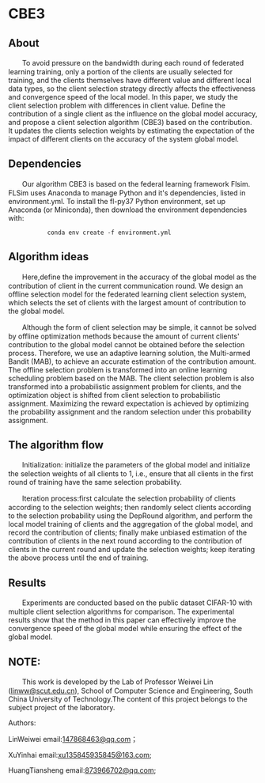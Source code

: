 CBE3
=
About
--
　　To avoid pressure on the bandwidth during each round of federated learning training, only a portion of the clients are usually selected for training, and the clients themselves have different value and different local data types, so the client selection strategy directly affects the effectiveness and convergence speed of the local model. In this paper, we study the client selection problem with differences in client value. Define the contribution of a single client as the influence on the global model accuracy, and propose a client selection algorithm (CBE3) based on the contribution. It updates the clients selection weights by estimating the expectation of the impact of different clients on the accuracy of the system global model. 

Dependencies
 --
　　Our algorithm CBE3 is based on the federal learning framework Flsim. FLSim uses Anaconda to manage Python and it's dependencies, listed in environment.yml. To install the fl-py37 Python environment, set up Anaconda (or Miniconda), then download the environment dependencies with:
    
 	           conda env create -f environment.yml
			   
Algorithm ideas
--
　　Here,define the improvement in the accuracy of the global model as the contribution of client in the current communication round. We design an offline selection model for the federated learning client selection system, which selects the set of clients with the largest amount of contribution to the global model.
  
　　Although the form of client selection may be simple, it cannot be solved by offline optimization methods because the amount of current clients' contribution to the global model cannot be obtained before the selection process. Therefore, we use an adaptive learning solution, the Multi-armed Bandit (MAB), to achieve an accurate estimation of the contribution amount.
The offline selection problem is transformed into an online learning scheduling problem based on the MAB. The client selection problem is also transformed into a probabilistic assignment problem for clients, and the optimization object is shifted from client selection to probabilistic assignment. Maximizing the reward expectation is achieved by optimizing the probability assignment and the random selection under this probability assignment.

The algorithm flow 
--
　　Initialization:
initialize the parameters of the global model and initialize the selection weights of all clients to 1, i.e., ensure that all clients in the first round of training have the same selection probability.

　　Iteration process:first calculate the selection probability of clients according to the selection weights; then randomly select clients according to the selection probability using the DepRound algorithm, and perform the local model training of clients and the aggregation of the global model, and record the contribution of clients; finally make unbiased estimation of the contribution of clients in the next round according to the contribution of clients in the current round and update the selection weights; keep iterating the above process until the end of training.

Results
--
　　Experiments are conducted based on the public dataset CIFAR-10 with multiple client selection algorithms for comparison. The experimental results show that the method in this paper can effectively improve the convergence speed of the global model while ensuring the effect of the global model. 

NOTE:
--
　　This work is developed by the Lab of Professor Weiwei Lin (linww@scut.edu.cn), School of Computer Science and Engineering, South China University of Technology.The content of this project belongs to the subject project of the laboratory.

Authors:

LinWeiwei email:147868463@qq.com；

XuYinhai email:xu135845935845@163.com;

HuangTiansheng email:873966702@qq.com;

